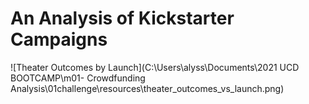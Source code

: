 # An Analysis of Kickstarter Campaigns

![Theater Outcomes by Launch](C:\Users\alyss\Documents\2021 UCD BOOTCAMP\m01- Crowdfunding Analysis\01challenge\resources\theater_outcomes_vs_launch.png)

